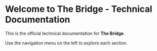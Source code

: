 # Welcome to The Bridge - Technical Documentation

This is the official technical documentation for **The Bridge**.

Use the navigation menu on the left to explore each section.
